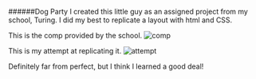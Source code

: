 ######Dog Party
I created this little guy as an assigned project from my school, Turing. I did my best to replicate a layout with html and CSS.

This is the comp provided by the school.
![comp](hhttp://frontend.turing.io/assets/images/dog-party-js-edition.jpg)

This is my attempt at replicating it.
![attempt](/dog-party/a-site-about-some-dogs.jpeg?raw=true)

Definitely far from perfect, but I think I learned a good deal!